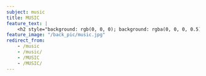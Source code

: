 ```yaml
---
subject: music
title: MUSIC
feature_text: |
    <h2 style="background: rgb(0, 0, 0); background: rgba(0, 0, 0, 0.5); color: #f1f1f1; padding: 10px;">MUSIC</h2>
feature_image: "/back_pic/music.jpg"
redirect_from:
    - /music
    - /music/
    - /MUSIC
    - /MUSIC/
---
```

